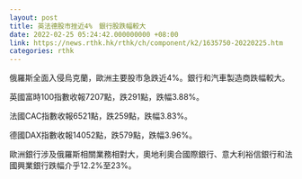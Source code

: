 ```yaml
---
layout: post
title: 英法德股市挫近4%　銀行股跌幅較大
date: 2022-02-25 05:24:42.000000000 +08:00
link: https://news.rthk.hk/rthk/ch/component/k2/1635750-20220225.htm
categories: rthk
---
```


俄羅斯全面入侵烏克蘭，歐洲主要股市急跌近4%。銀行和汽車製造商跌幅較大。

英國富時100指數收報7207點，跌291點，跌幅3.88%。

法國CAC指數收報6521點，跌259點，跌幅3.83%。

德國DAX指數收報14052點，跌579點，跌幅3.96%。

歐洲銀行涉及俄羅斯相關業務相對大，奧地利奧合國際銀行、意大利裕信銀行和法國興業銀行跌幅介乎12.2%至23%。
